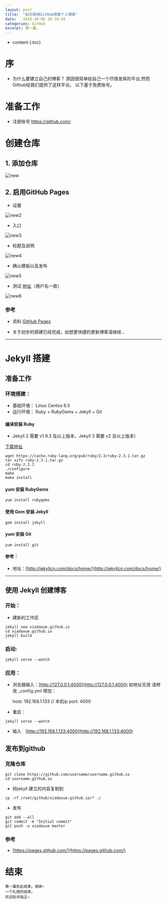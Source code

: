 ```yaml
---
layout: post
title:  "如何使用GitHub搭建个人博客"
date:   2016-10-06 10:10:10
categories: GitHub
excerpt: 第一篇。
---
```


* content
{:toc}

# 序
- 为什么要建立自己的博客？
原因很简单给自己一个尽情发挥的平台,然而Github给我们提供了这样平台。
以下基于免费账号。

# 准备工作
- 注册账号 <https://github.com/>

# 创建仓库

## 1. 添加仓库

![new](/css/pics/one/new.png)
## 2. 启用GitHub Pages
-  设置

![new2](/css/pics/one/new2.png)

-  入口

![new3](/css/pics/one/new3.png)

- 标题及说明

![new4](/css/pics/one/new4.png)

-  确认模板以及发布

![new5](/css/pics/one/new5.png)

-  测试 [地址](https://xiadaxue.github.io)（用户名一致）

![new6](/css/pics/one/new6.png)

### 参考

- 资料 [GitHub Pages](https://pages.github.com/)

- 关于初步的搭建已经完成，如想更快捷的更新博客请继续...

----------

# Jekyll 搭建

## 准备工作
### 环境搭建：

- 基础环境： Linux Centos 6.5
- 运行环境： Ruby + RubyGems + Jekyll + Git

#### 编译安装 Ruby

- Jekyll 2 需要 v1.9.3 及以上版本，Jekyll 3 需要 v2 及以上版本）

[下载地址](https://www.ruby-lang.org/en/downloads/)
```
wget https://cache.ruby-lang.org/pub/ruby/2.3/ruby-2.3.1.tar.gz
tar xzfv ruby-2.3.1.tar.gz
cd ruby-2.3.1
./configure
make
make install
```
#### yum 安装 RubyGems
	yum install rubygems

#### 使用 Gem 安装 Jekyll
	gem install jekyll

#### yum 安装 Git
	yum install git 

#### 参考：
- 地址：[http://jekyllcn.com/docs/home/](http://jekyllcn.com/docs/home/)

------

## 使用 Jekyll 创建博客

### 开始：

- 建新的工作区

```
jekyll new xiadaxue.github.io
cd xiadaxue.github.io
jekyll build
```
### 启动:
	jekyll serve --watch

### 应用：

- 浏览器输入：[http://127.0.0.1:4000](http://127.0.0.1:4000)
 如地址无效 请修改 _config.yml 增加：

	host: 192.168.1.133 // 本机ip
	port: 4000

- 重启：

```
jekyll serve --watch
```
- 输入　[http://192.168.1.133:4000](http://192.168.1.133:4000)

## 发布到github

### 克隆仓库
```
git clone https://github.com/username/username.github.io
cd username.github.io
```
- 将jekyll 建立的内容复制到 

`cp -rf /root/github/xiadaxue.github.io/* ./`
- 发布

```
git add --all
git commit -m "Initial commit"
git push -u xiadaxue master
```
### 参考 

- [https://pages.github.com/](https://pages.github.com/)


# 结束
	第一篇到此结束。谢谢~
	一个礼貌的结束。
	欢迎批评指正~
